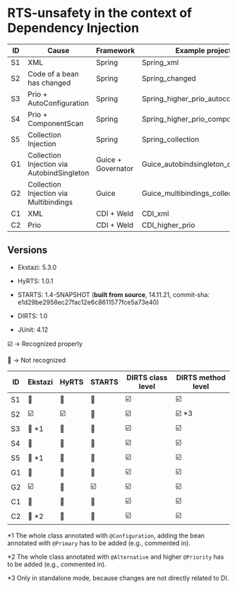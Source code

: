 # RTS-unsafety in the context of Dependency Injection

| ID | Cause                                    | Framework          | Example project                    |
| -- | ------------------------------------------ | ------------------ | ---------------------------------- |
| S1 | XML                                        | Spring             | Spring_xml                         |
| S2 | Code of a bean has changed                 | Spring             | Spring_changed                     |
| S3 | Prio + AutoConfiguration                   | Spring             | Spring_higher_prio_autoconfig      |
| S4 | Prio + ComponentScan                       | Spring             | Spring_higher_prio_component_scan  |
| S5 | Collection Injection                       | Spring             | Spring_collection                  |
| G1 | Collection Injection via AutobindSingleton | Guice + Governator | Guice_autobindsingleton_collection |
| G2 | Collection Injection via Multibindings     | Guice              | Guice_multibindings_collection     |
| C1 | XML                                        | CDI + Weld         | CDI_xml                            | 
| C2 | Prio                                       | CDI + Weld         | CDI_higher_prio                    |

## Versions
- Ekstazi: 5.3.0
- HyRTS: 1.0.1
- STARTS: 1.4-SNAPSHOT (**built from source**, 14.11.21, commit-sha: e1d29be2958ec27fac12e6c8611577fce5a73e40)
- DIRTS: 1.0

- JUnit: 4.12


:ballot_box_with_check: -> Recognized properly

:black_square_button:   -> Not recognized

| ID | Ekstazi                  | HyRTS                   | STARTS                  | DIRTS class level       | DIRTS method level      |
| -- | ------------------------ | ----------------------- | ----------------------- | ----------------------- | ----------------------- |
| S1 | :black_square_button:    | :black_square_button:   | :black_square_button:   | :ballot_box_with_check: | :ballot_box_with_check: |
| S2 | :ballot_box_with_check:  | :ballot_box_with_check: | :black_square_button:   | :ballot_box_with_check: | :ballot_box_with_check: *3 |
| S3 | :black_square_button: *1 | :black_square_button:   | :black_square_button:   | :ballot_box_with_check: | :ballot_box_with_check: |
| S4 | :black_square_button:    | :black_square_button:   | :black_square_button:   | :ballot_box_with_check: | :ballot_box_with_check: |
| S5 | :black_square_button: *1 | :black_square_button:   | :black_square_button:   | :ballot_box_with_check: | :ballot_box_with_check: |
| G1 | :black_square_button:    | :black_square_button:   | :black_square_button:   | :ballot_box_with_check: | :ballot_box_with_check: |
| G2 | :ballot_box_with_check:  | :black_square_button:   | :ballot_box_with_check: | :ballot_box_with_check: | :ballot_box_with_check: |
| C1 | :black_square_button:    | :black_square_button:   | :black_square_button:   | :ballot_box_with_check: | :ballot_box_with_check: |
| C2 | :black_square_button: *2 | :black_square_button:   | :black_square_button:   | :ballot_box_with_check: | :ballot_box_with_check: |

*1 The whole class annotated with `@Configuration`, adding the bean annotated with `@Primary` has to be added  (e.g., commented in).

*2 The whole class annotated with `@Alternative` and higher `@Priority`  has to be added (e.g., commented in).

*3 Only in standalone mode, because changes are not directly related to DI.
